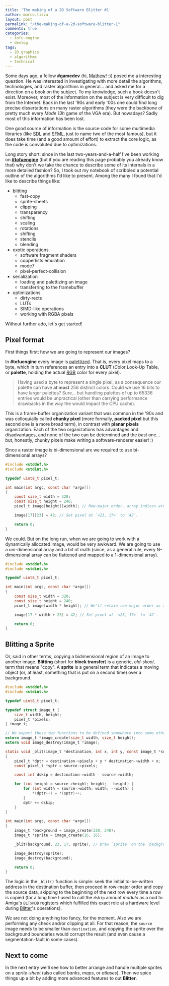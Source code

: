 ```yaml
---
title: 'The making of a 2D Software Blitter #1'
author: marco.lizza
layout: post
permalink: "/the-making-of-a-2d-software-blitter-1"
comments: true
categories:
  - tofu-engine
  - devlog
tags:
  - 2D graphics
  - algorithms
  - technical
---
```

Some days ago, a fellow **#gamedev** (hi, [Mathew](https://twitter.com/mattymariani)! :)) posed me a interesting question. He was interested in investigating with more detail the algorithms, technologies, and raster algorithms in general... and asked me for a direction on a book on the subject. To my knowledge, such a book doesn't exist. Moreover, most of the information on the subject is very difficult to dig from the Internet. Back in the last '90s and early '00s one could find long precise dissertations on many raster algorithms (they were the backbone of pretty much every *Mode 13h* game of the VGA era). But nowadays? Sadly most of this information has been lost.

One good source of information is the source code for some multimedia libraries (like [SDL](https://www.libsdl.org/) and [SFML](https://www.sfml-dev.org/), just to name two of the most famous), but it does take time (and a good amount of effort) to extract the core logic, as the code is convoluted due to optimizations.

Long story short: since in the last two-years-and-a-half I've been working on [**#tofuengine**](/tofu-engine) (but if you are reading this page probably you already know that) why don't we take the chance to describe some of its internals in a more detailed fashion? So, I took out my notebook of scribbled a potential outline of the algorithms I'd like to present. Among the many I found that I'd like to describe things like:

* blitting
  * fast-copy
  * sprite-sheets
  * clipping
  * transparency
  * shifting
  * scaling
  * rotations
  * shifting
  * stencils
  * blending
* exotic operations
  * software fragment shaders
  * copperlists emulation
  * mode7
  * pixel-perfect-collision
* serialization
  * loading and palettizing an image
  * transferring to the framebuffer
* optimizations
  * dirty-rects
  * LUTs
  * SIMD-like operations
  * working with RGBA pixels

Without further ado, let's get started!

## Pixel format

First things first: how we are going to represent our images?

In **#tofuengine** every image is [palettized](https://en.wikipedia.org/wiki/Indexed_color). That is, every pixel maps to a byte, which in turn references an entry into a **CLUT** (*C*olor *L*ook-*U*p *T*able, or **palette**, holding the actual [RGB](https://en.wikipedia.org/wiki/RGB_color_model) color for every pixel).

> Having used a byte to represent a single pixel, as a consequence our palette can have **at most** 256 distinct colors. Could we use 16 bits to have larger palettes? Sure... but handling palettes of up to 65336 entries would be unpractical (other than carrying performance drawbacks in the way the would impact the CPU cache).

This is a frame-buffer organization variant that was common in the '90s and was colloquially called **chunky pixel** (more formally, **packed pixel** but this second one is a more broad term), in contrast with **planar pixels** organization. Each of the two organizations has advantages and disadvantages, and none of the two can be determined and the *best* one... but, honestly, chunky pixels make writing a software-renderer easier! :)

Since a raster image is bi-dimensional are we required to use bi-dimensional arrays?

```c
#include <stddef.h>
#include <stdint.h>

typedef uint8_t pixel_t;

int main(int argc, const char *argv[])
{
    const size_t width = 320;
    const size_t height = 240;
    pixel_t image[height][width]; // Row-major order, array indices are row-first.

    image[17][23] = 42; // Set pixel at `<23, 17>` to `42`.

    return 0;
}
```

We could. But on the long run, when we are going to work with a dynamically allocated image, would be very awkward. We are going to use a uni-dimensional array and a bit of math (since, as a general rule, every N-dimensional array can be flattened and mapped to a 1-dimensional array).

```c
#include <stddef.h>
#include <stdint.h>

typedef uint8_t pixel_t;

int main(int argc, const char *argv[])
{
    const size_t width = 320;
    const size_t height = 240;
    pixel_t image[width * height]; // We'll retain row-major order as access.

    image[17 * width + 23] = 42; // Set pixel at `<23, 17>` to `42`.

    return 0;
}
```

## Blitting a Sprite

Or, said in other terms, copying a bidimensional region of an image to another image. **Blitting** (short for **block transfer**) is a generic, *old-skool*, term that means "copy". A **sprite** is a general term that indicates a moving object (or, at least, something that is put on a second time) over a background.

```c
#include <stddef.h>
#include <stdint.h>

typedef uint8_t pixel_t;

typedef struct image_t {
    size_t width, height;
    pixel_t *pixels;
} image_t;

// We expect these two functions to be defined somewhere into some other translation-unit.
extern image_t *image_create(size_t width, size_t height);
extern void image_destroy(image_t *image);

static void _blit(image_t *destination, int x, int y, const image_t *source)
{
    pixel_t *dptr = destination->pixels + y * destination->width + x;
    const pixel_t *sptr = source->pixels;

    const int dskip = destination->width - source->width;

    for (int height = source->height; height; --height) {
        for (int width = source->width; width; --width) {
            *(dptr++) = *(sptr)++;
        }
        dptr += dskip;
    }
}

int main(int argc, const char *argv[])
{
    image_t *background = image_create(320, 240);
    image_t *sprite = image_create(16, 16);

    _blit(background, 23, 17, sprite); // Draw `sprite` on the `background` with upper-left corner at `<23, 17>`.

    image_destroy(sprite);
    image_destroy(background);

    return 0;
}
```

The logic in the `_blit()` function is simple: seek the initial to-be-written address in the destination buffer, then proceed in row-major order and copy the source data, skipping to the beginning of the next row every time a row is copied (for a long time I used to call the `dskip` amount *modulo* as a nod to Amiga's `BLTxMOD` registers which fulfilled this exact role at a hardware level during [Blitter](https://en.wikipedia.org/wiki/Blitter)'s operations).

We are not doing anything too fancy, for the moment. Also we are performing any check and/or clipping at all. For that reason, the `source` image needs to be smaller than `destination`, and copying the sprite over the background boundaries would corrupt the result (and even cause a segmentation-fault in some cases).

## Next to come

In the next entry we'll see how to better arrange and handle multiple sprites on a *sprite-sheet* (also called *banks*, *maps*, or *atlases*). Then we spice things up a bit by adding more advanced features to out **Blitter**.
